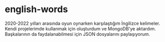 # english-words
2020-2022 yılları arasında oyun oynarken karşılaştığım İngilizce kelimeler. Kendi projelerimde kullanmak için oluşturdum ve MongoDB'ye aktardım. Başkalarının da faydalanabilmesi için JSON dosyalarını paylaşıyorum.
